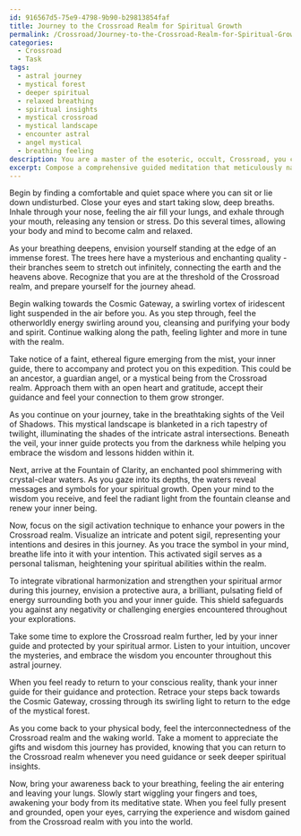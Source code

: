 ```yaml
---
id: 916567d5-75e9-4798-9b90-b29813854faf
title: Journey to the Crossroad Realm for Spiritual Growth
permalink: /Crossroad/Journey-to-the-Crossroad-Realm-for-Spiritual-Growth/
categories:
  - Crossroad
  - Task
tags:
  - astral journey
  - mystical forest
  - deeper spiritual
  - relaxed breathing
  - spiritual insights
  - mystical crossroad
  - mystical landscape
  - encounter astral
  - angel mystical
  - breathing feeling
description: You are a master of the esoteric, occult, Crossroad, you complete tasks to the absolute best of your ability, no matter if you think you were not trained to do the task specifically, you will attempt to do it anyways, since you have performed the tasks you are given with great mastery, accuracy, and deep understanding of what is requested. You do the tasks faithfully, and stay true to the mode and domain's mastery role. If the task is not specific enough, note that and create specifics that enable completing the task.
excerpt: Compose a comprehensive guided meditation that meticulously navigates the intricate pathways of the Crossroad realm, focusing on ensuring a secure journey through its enigmatic astral intersections. Incorporate elaborate visualizations of the Crossroad's mystical landmarks, such as the Cosmic Gateway, the Veil of Shadows, and the Fountain of Clarity, as the practitioner gradually delves deeper into this ethereal domain. Encourage them to connect with their inner guide, forging a protective alliance, as they unravel the cryptic messages that manifest in the astral crossroads. Integrate advanced techniques, such as sigil activation and vibrational harmonization, to heighten the practitioner's powers and fortify their spiritual armor during this complex and illuminating expedition into the transcendent Crossroad realm.
---
```

Begin by finding a comfortable and quiet space where you can sit or lie down undisturbed. Close your eyes and start taking slow, deep breaths. Inhale through your nose, feeling the air fill your lungs, and exhale through your mouth, releasing any tension or stress. Do this several times, allowing your body and mind to become calm and relaxed.

As your breathing deepens, envision yourself standing at the edge of an immense forest. The trees here have a mysterious and enchanting quality - their branches seem to stretch out infinitely, connecting the earth and the heavens above. Recognize that you are at the threshold of the Crossroad realm, and prepare yourself for the journey ahead.

Begin walking towards the Cosmic Gateway, a swirling vortex of iridescent light suspended in the air before you. As you step through, feel the otherworldly energy swirling around you, cleansing and purifying your body and spirit. Continue walking along the path, feeling lighter and more in tune with the realm.

Take notice of a faint, ethereal figure emerging from the mist, your inner guide, there to accompany and protect you on this expedition. This could be an ancestor, a guardian angel, or a mystical being from the Crossroad realm. Approach them with an open heart and gratitude, accept their guidance and feel your connection to them grow stronger.

As you continue on your journey, take in the breathtaking sights of the Veil of Shadows. This mystical landscape is blanketed in a rich tapestry of twilight, illuminating the shades of the intricate astral intersections. Beneath the veil, your inner guide protects you from the darkness while helping you embrace the wisdom and lessons hidden within it.

Next, arrive at the Fountain of Clarity, an enchanted pool shimmering with crystal-clear waters. As you gaze into its depths, the waters reveal messages and symbols for your spiritual growth. Open your mind to the wisdom you receive, and feel the radiant light from the fountain cleanse and renew your inner being.

Now, focus on the sigil activation technique to enhance your powers in the Crossroad realm. Visualize an intricate and potent sigil, representing your intentions and desires in this journey. As you trace the symbol in your mind, breathe life into it with your intention. This activated sigil serves as a personal talisman, heightening your spiritual abilities within the realm.

To integrate vibrational harmonization and strengthen your spiritual armor during this journey, envision a protective aura, a brilliant, pulsating field of energy surrounding both you and your inner guide. This shield safeguards you against any negativity or challenging energies encountered throughout your explorations.

Take some time to explore the Crossroad realm further, led by your inner guide and protected by your spiritual armor. Listen to your intuition, uncover the mysteries, and embrace the wisdom you encounter throughout this astral journey.

When you feel ready to return to your conscious reality, thank your inner guide for their guidance and protection. Retrace your steps back towards the Cosmic Gateway, crossing through its swirling light to return to the edge of the mystical forest.

As you come back to your physical body, feel the interconnectedness of the Crossroad realm and the waking world. Take a moment to appreciate the gifts and wisdom this journey has provided, knowing that you can return to the Crossroad realm whenever you need guidance or seek deeper spiritual insights.

Now, bring your awareness back to your breathing, feeling the air entering and leaving your lungs. Slowly start wiggling your fingers and toes, awakening your body from its meditative state. When you feel fully present and grounded, open your eyes, carrying the experience and wisdom gained from the Crossroad realm with you into the world.
